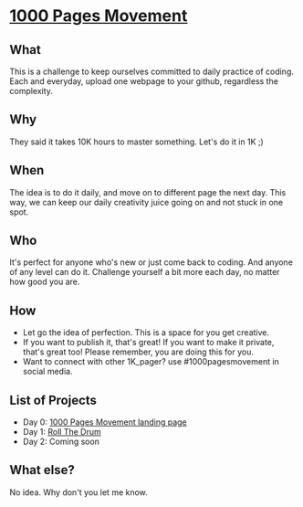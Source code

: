 # [1000 Pages Movement](https://sisiflorensia.github.io/1000pages_movement/)

## What
This is a challenge to keep ourselves committed to daily practice of coding. Each and everyday, upload one webpage to your github, regardless the complexity.

## Why
They said it takes 10K hours to master something. Let's do it in 1K ;)

## When
The idea is to do it daily, and move on to different page the next day. This way, we can keep our daily creativity juice going on and not stuck in one spot.

## Who
It's perfect for anyone who's new or just come back to coding.
And anyone of any level can do it. Challenge yourself a bit more each day, no matter how good you are.

## How
- Let go the idea of perfection. This is a space for you get creative.
- If you want to publish it, that's great! If you want to make it private, that's great too! Please remember, you are doing this for you.
- Want to connect with other 1K_pager? use #1000pagesmovement in social media.

## List of Projects
- Day 0: [1000 Pages Movement landing page](https://sisiflorensia.github.io/1000pages_movement/)
- Day 1: [Roll The Drum](https://sisiflorensia.github.io/1000pages_movement/01_roll_the_drum/drum_kit.html)
- Day 2: Coming soon

## What else?
No idea. Why don't you let me know.
